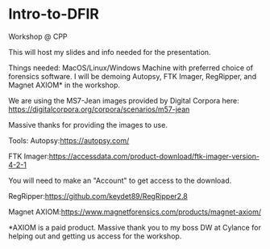 # Intro-to-DFIR

Workshop @ CPP

This will host my slides and info needed for the presentation.

Things needed:
MacOS/Linux/Windows Machine with preferred choice of forensics software.
  I will be demoing Autopsy, FTK Imager, RegRipper, and Magnet AXIOM* in the workshop.
  
  
 We are using the MS7-Jean images provided by Digital Corpora here:
 https://digitalcorpora.org/corpora/scenarios/m57-jean
 
 Massive thanks for providing the images to use.

Tools:
Autopsy:https://autopsy.com/


FTK Imager:https://accessdata.com/product-download/ftk-imager-version-4-2-1
  
  You will need to make an "Account" to get access to the download.
  
  
RegRipper:https://github.com/keydet89/RegRipper2.8


Magnet AXIOM:https://www.magnetforensics.com/products/magnet-axiom/


*AXIOM is a paid product. Massive thank you to my boss DW at Cylance for helping out and getting us access for the workshop.
